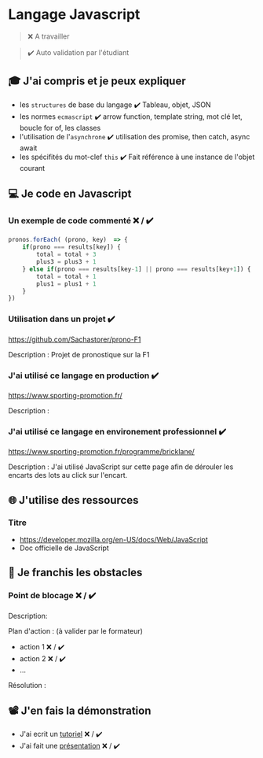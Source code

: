 # Langage Javascript

> ❌ A travailler

> ✔️ Auto validation par l'étudiant

## 🎓 J'ai compris et je peux expliquer

- les `structures` de base du langage ✔️
  Tableau, objet, JSON
- les normes `ecmascript` ✔️
  arrow function, template string, mot clé let, boucle for of, les classes
- l'utilisation de l'`asynchrone` ✔️
  utilisation des promise, then catch, async await
- les spécifités du mot-clef `this` ✔️
  Fait référence à une instance de l'objet courant

## 💻 Je code en Javascript

### Un exemple de code commenté ❌ / ✔️

```javascript
pronos.forEach( (prono, key)  => {
    if(prono === results[key]) {
        total = total + 3
        plus3 = plus3 + 1
    } else if(prono === results[key-1] || prono === results[key+1]) {
        total = total + 1
        plus1 = plus1 + 1
    } 
})
```

### Utilisation dans un projet ✔️

https://github.com/Sachastorer/prono-F1

Description :
Projet de pronostique sur la F1

### J'ai utilisé ce langage en production ✔️

https://www.sporting-promotion.fr/

Description :

### J'ai utilisé ce langage en environement professionnel  ✔️
https://www.sporting-promotion.fr/programme/bricklane/

Description :
J'ai utilisé JavaScript sur cette page afin de dérouler les encarts des lots au click sur l'encart.

## 🌐 J'utilise des ressources

### Titre

- https://developer.mozilla.org/en-US/docs/Web/JavaScript
- Doc officielle de JavaScript 

## 🚧 Je franchis les obstacles

### Point de blocage ❌ / ✔️

Description:

Plan d'action : (à valider par le formateur)

- action 1 ❌ / ✔️
- action 2 ❌ / ✔️
- ...

Résolution :

## 📽️ J'en fais la démonstration

- J'ai ecrit un [tutoriel](...) ❌ / ✔️
- J'ai fait une [présentation](...) ❌ / ✔️

